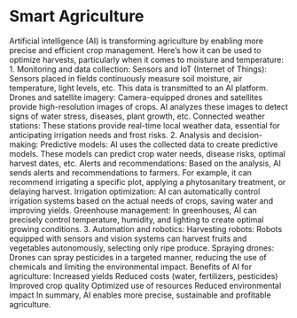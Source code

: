 # Smart Agriculture
Artificial intelligence (AI) is transforming agriculture by enabling more precise and efficient crop management. Here’s how it can be used to optimize harvests, particularly when it comes to moisture and temperature:
1.⁠ ⁠Monitoring and data collection:
Sensors and IoT (Internet of Things): Sensors placed in fields continuously measure soil moisture, air temperature, light levels, etc. This data is transmitted to an AI platform.
Drones and satellite imagery: Camera-equipped drones and satellites provide high-resolution images of crops. AI analyzes these images to detect signs of water stress, diseases, plant growth, etc.
Connected weather stations: These stations provide real-time local weather data, essential for anticipating irrigation needs and frost risks.
2.⁠ ⁠Analysis and decision-making:
Predictive models: AI uses the collected data to create predictive models. These models can predict crop water needs, disease risks, optimal harvest dates, etc.
Alerts and recommendations: Based on the analysis, AI sends alerts and recommendations to farmers. For example, it can recommend irrigating a specific plot, applying a phytosanitary treatment, or delaying harvest.
Irrigation optimization: AI can automatically control irrigation systems based on the actual needs of crops, saving water and improving yields.
Greenhouse management: In greenhouses, AI can precisely control temperature, humidity, and lighting to create optimal growing conditions.
3.⁠ ⁠Automation and robotics:
Harvesting robots: Robots equipped with sensors and vision systems can harvest fruits and vegetables autonomously, selecting only ripe produce.
Spraying drones: Drones can spray pesticides in a targeted manner, reducing the use of chemicals and limiting the environmental impact.
Benefits of AI for agriculture:
Increased yields
Reduced costs (water, fertilizers, pesticides)
Improved crop quality
Optimized use of resources
Reduced environmental impact
In summary, AI enables more precise, sustainable and profitable agriculture.
